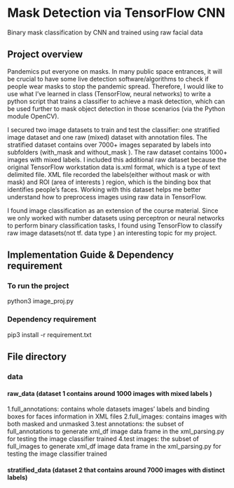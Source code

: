 # Mask Detection via TensorFlow CNN
Binary mask classification by CNN and trained using raw facial data

## Project overview
Pandemics put everyone on masks. In many public space entrances, it will be crucial to have some live detection software/algorithms to check if people wear masks to stop the pandemic spread. Therefore, I would like to use what I’ve learned in class (TensorFlow, neural networks) to write a python script that trains a classifier to achieve a mask detection, which can be used further to mask object detection in those scenarios (via the Python module OpenCV).

I secured two image datasets to train and test the classifier: one stratified image dataset and one raw (mixed) dataset with annotation files. The stratified dataset contains over 7000+ images separated by labels into subfolders (with_mask and without_mask ). The raw dataset contains 1000+ images with mixed labels. I included this additional raw dataset because the original TensorFlow workstation data is.xml format, which is a type of text delimited file. XML file recorded the labels(either without mask or with mask) and ROI (area of interests ) region, which is the binding box that identifies people’s faces. Working with this dataset helps me better understand how to preprocess images using raw data in TensorFlow.

I found image classification as an extension of the course material. Since we only worked with number datasets using perceptron or neural networks to perform binary classification tasks, I found using TensorFlow to classify raw image datasets(not tf. data type ) an interesting topic for my project.

## Implementation Guide & Dependency requirement
### To run the project
python3 image_proj.py

### Dependency requirement
pip3 install -r requirement.txt


## File directory

### data

#### raw_data (dataset 1 contains around 1000 images with mixed labels )
1.full_annotations: contains whole datasets images’ labels and binding boxes for faces information in XML files
2.full_images: contains images with both masked and unmasked
3.test annotations: the subset of full_annotations to generate xml_df image data frame in the xml_parsing.py for testing the image classifier trained
4.test images: the subset of full_images to generate xml_df image data frame in the xml_parsing.py for testing the image classifier trained

#### stratified_data (dataset 2 that contains around 7000 images with distinct labels)

          
